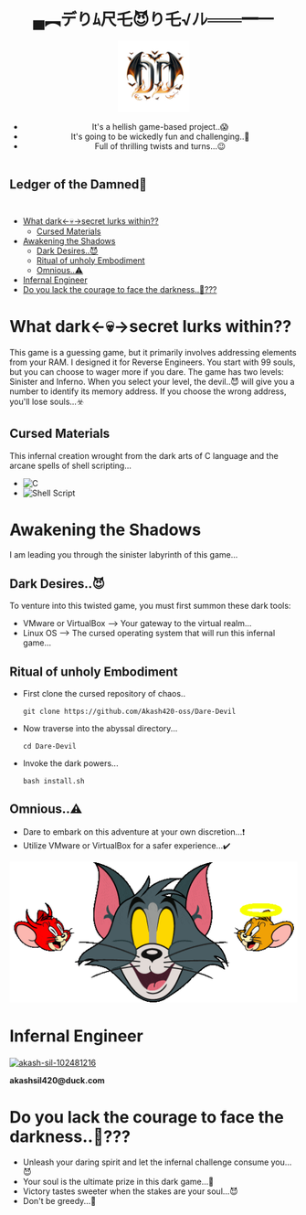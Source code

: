 <div align="center">
<h1 color="red"> ▄︻デりﾑ尺乇😈り乇√ﾉﾚ═══━一</h1>
       

<img width="125" src="https://github.com/Akash420-oss/Dare-Devil/blob/main/Dare_Devil.png">
<ul>
<li>It's a hellish game-based project..😱</li> 
<li>It's going to be wickedly fun and challenging..🤫</li>
<li>Full of thrilling twists and turns...😉</li>⠀⠀⠀⠀⠀⠀⠀⠀⠀⠀⠀⠀⠀⠀⠀⠀⠀⠀⠀⠀⠀⠀⠀⠀⠀⠀⠀⠀
</ul>
</div>

## Ledger of the Damned👹⠀⠀⠀⠀⠀⠀⠀⠀⠀⠀⠀⠀⠀⠀⠀⠀⠀⠀⠀⠀⠀⠀⠀
 * [What dark<-💀->secret lurks within??](#about-the-project)
   * [Cursed Materials](#made-with)
 * [Awakening the Shadows](#getting-started)
   * [Dark Desires..😈](#prerequisites)
   * [Ritual of unholy Embodiment](#installation)
   * [Omnious..⚠️](#warning)
 * [Infernal Engineer](#contact)
 * [Do you lack the courage to face the darkness..👺???](#bestwishes)

# What dark<-💀->secret lurks within??
This game is a guessing game, but it primarily involves addressing elements from your RAM. I designed it for Reverse Engineers. You start with 99 souls, but you can choose to wager more if you dare. The game has two levels: Sinister and Inferno. When you select your level, the devil..😈 will give you a number to identify its memory address. If you choose the wrong address, you'll lose souls...☣️

## Cursed Materials
This infernal creation wrought from the dark arts of C language and the arcane spells of shell scripting...
 - ![C](https://img.shields.io/badge/c-%2300599C.svg?style=for-the-badge&logo=c&logoColor=white)
 - ![Shell Script](https://img.shields.io/badge/shell_script-%23121011.svg?style=for-the-badge&logo=gnu-bash&logoColor=white)

# Awakening the Shadows
I am leading you through the sinister labyrinth of this game...
## Dark Desires..😈
To venture into this twisted game, you must first summon these dark tools:
* VMware or VirtualBox –> Your gateway to the virtual realm...
* Linux OS –> The cursed operating system that will run this infernal game...
## Ritual of unholy Embodiment
* First clone the cursed repository of chaos..
  ```
  git clone https://github.com/Akash420-oss/Dare-Devil
  ```
* Now traverse into the abyssal directory...
  ```
  cd Dare-Devil
  ```
* Invoke the dark powers...
  ```
  bash install.sh
  ```
  
## Omnious..⚠️
* Dare to embark on this adventure at your own discretion...❗
* Utilize VMware or VirtualBox for a safer experience...✔️

![logo](https://github.com/Akash420-oss/Dare-Devil/blob/main/devil_%26angel.gif)

# Infernal Engineer
<p align="left">
<a href="https://linkedin.com/in/akash-sil-102481216" target="blank"><img align="center" src="https://raw.githubusercontent.com/rahuldkjain/github-profile-readme-generator/master/src/images/icons/Social/linked-in-alt.svg" alt="akash-sil-102481216" height="30" width="40" /></a>
</p>
 <b color="blue">akashsil420@duck.com</b>

# Do you lack the courage to face the darkness..👺???
  * Unleash your daring spirit and let the infernal challenge consume you...😈
  * Your soul is the ultimate prize in this dark game...👹
  * Victory tastes sweeter when the stakes are your soul...😈
  * Don't be greedy...👿
